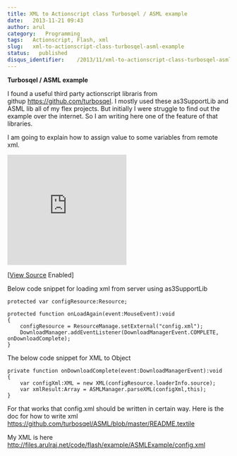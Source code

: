 ```yaml
---
title: XML to Actionscript class Turbosqel / ASML example
date:   2013-11-21 09:43
author: arul
category:   Programming
tags:   Actionscript, Flash, xml
slug:   xml-to-actionscript-class-turbosqel-asml-example
status:   published
disqus_identifier:    /2013/11/xml-to-actionscript-class-turbosqel-asml-example.html
---
```


**Turbosqel / ASML example**

I found a useful third party actionscript libraris from
githup https://github.com/turbosqel. I mostly used these as3SupportLib
and ASML lib all of my flex projects. But initially I were struggle to
find out the example over the internet. So I am writing here one of the
feature of that libraries. 

I am going to explain how to assign value to some variables from remote
xml.

<embed src="http://files.arulraj.net/code/flash/example/ASMLExample/ASMLExample.html" width="270" height="250">
</embed>

\[[View
Source](http://files.arulraj.net/code/flash/example/ASMLExample/srcview/index.html)
Enabled\]

Below code snippet for loading xml from server using as3SupportLib

``` as3
protected var configResource:Resource;

protected function onLoadAgain(event:MouseEvent):void
{
    configResource = ResourceManage.setExternal("config.xml");
    DownloadManager.addEventListener(DownloadManagerEvent.COMPLETE, onDownloadComplete);
}
```

The below code snippet for XML to Object

``` as3
private function onDownloadComplete(event:DownloadManagerEvent):void
{
    var configXml:XML = new XML(configResource.loaderInfo.source);
    var xmlResult:Array = ASMLManager.parseXML(configXml,this);
}
```

For that works that config.xml should be written in certain way. Here is
the doc for how to write xml
<https://github.com/turbosqel/ASML/blob/master/README.textile>

My XML is here
<http://files.arulraj.net/code/flash/example/ASMLExample/config.xml>
